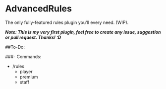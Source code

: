 # AdvancedRules
The only fully-featured rules plugin you'll every need. (WIP).

**_Note: This is my very first plugin, feel free to create any issue, suggestion or pull request. Thanks! :D_**

##To-Do:

###- Commands:
 - /rules
   - player
   - premium
   - staff
